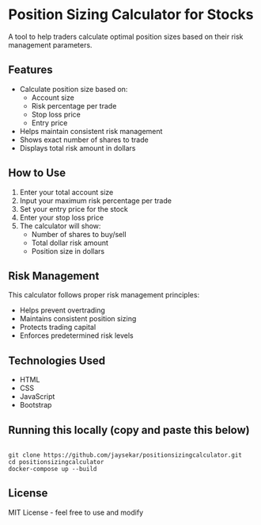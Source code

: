 # Position Sizing Calculator for Stocks

A tool to help traders calculate optimal position sizes based on their risk management parameters.

## Features

- Calculate position size based on:
  - Account size
  - Risk percentage per trade
  - Stop loss price
  - Entry price
- Helps maintain consistent risk management
- Shows exact number of shares to trade
- Displays total risk amount in dollars

## How to Use

1. Enter your total account size
2. Input your maximum risk percentage per trade
3. Set your entry price for the stock
4. Enter your stop loss price
5. The calculator will show:
   - Number of shares to buy/sell
   - Total dollar risk amount
   - Position size in dollars

## Risk Management

This calculator follows proper risk management principles:
- Helps prevent overtrading
- Maintains consistent position sizing
- Protects trading capital
- Enforces predetermined risk levels

## Technologies Used

- HTML
- CSS
- JavaScript
- Bootstrap

## Running this locally (copy and paste this below)
<code>
git clone https://github.com/jaysekar/positionsizingcalculator.git
cd positionsizingcalculator
docker-compose up --build
</code>

## License
MIT License - feel free to use and modify


